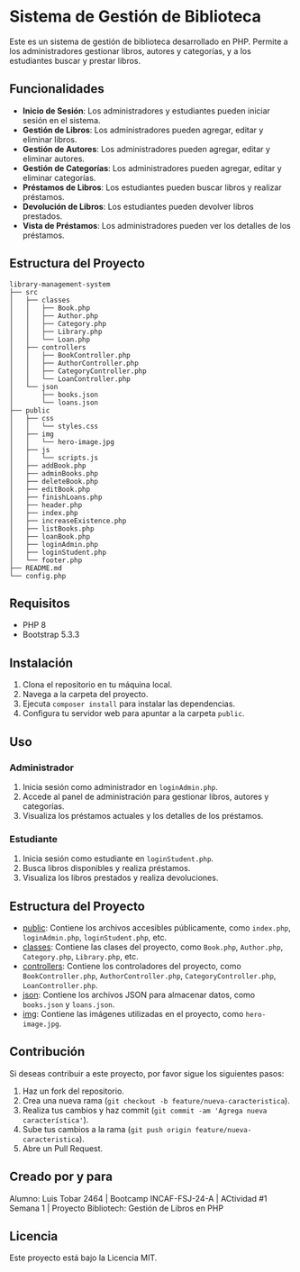 # Sistema de Gestión de Biblioteca

Este es un sistema de gestión de biblioteca desarrollado en PHP. Permite a los administradores gestionar libros, autores y categorías, y a los estudiantes buscar y prestar libros.

## Funcionalidades

- **Inicio de Sesión**: Los administradores y estudiantes pueden iniciar sesión en el sistema.
- **Gestión de Libros**: Los administradores pueden agregar, editar y eliminar libros.
- **Gestión de Autores**: Los administradores pueden agregar, editar y eliminar autores.
- **Gestión de Categorías**: Los administradores pueden agregar, editar y eliminar categorías.
- **Préstamos de Libros**: Los estudiantes pueden buscar libros y realizar préstamos.
- **Devolución de Libros**: Los estudiantes pueden devolver libros prestados.
- **Vista de Préstamos**: Los administradores pueden ver los detalles de los préstamos.

## Estructura del Proyecto

```
library-management-system
├── src
│   ├── classes
│   │   ├── Book.php
│   │   ├── Author.php
│   │   ├── Category.php
│   │   ├── Library.php
│   │   └── Loan.php
│   ├── controllers
│   │   ├── BookController.php
│   │   ├── AuthorController.php
│   │   ├── CategoryController.php
│   │   └── LoanController.php
│   └── json
│       ├── books.json
│       └── loans.json
├── public
│   ├── css
│   │   └── styles.css
│   ├── img
│   │   └── hero-image.jpg
│   ├── js
│   │   └── scripts.js
│   ├── addBook.php
│   ├── adminBooks.php
│   ├── deleteBook.php
│   ├── editBook.php
│   ├── finishLoans.php
│   ├── header.php
│   ├── index.php
│   ├── increaseExistence.php
│   ├── listBooks.php
│   ├── loanBook.php
│   ├── loginAdmin.php
│   ├── loginStudent.php
│   └── footer.php
├── README.md
└── config.php
```

## Requisitos

- PHP 8
- Bootstrap 5.3.3

## Instalación

1. Clona el repositorio en tu máquina local.
2. Navega a la carpeta del proyecto.
3. Ejecuta `composer install` para instalar las dependencias.
4. Configura tu servidor web para apuntar a la carpeta `public`.

## Uso

### Administrador

1. Inicia sesión como administrador en `loginAdmin.php`.
2. Accede al panel de administración para gestionar libros, autores y categorías.
3. Visualiza los préstamos actuales y los detalles de los préstamos.

### Estudiante

1. Inicia sesión como estudiante en `loginStudent.php`.
2. Busca libros disponibles y realiza préstamos.
3. Visualiza los libros prestados y realiza devoluciones.

## Estructura del Proyecto

- [public](http://_vscodecontentref_/3): Contiene los archivos accesibles públicamente, como `index.php`, `loginAdmin.php`, `loginStudent.php`, etc.
- [classes](http://_vscodecontentref_/4): Contiene las clases del proyecto, como `Book.php`, `Author.php`, `Category.php`, `Library.php`, etc.
- [controllers](http://_vscodecontentref_/5): Contiene los controladores del proyecto, como `BookController.php`, `AuthorController.php`, `CategoryController.php`, `LoanController.php`.
- [json](http://_vscodecontentref_/6): Contiene los archivos JSON para almacenar datos, como `books.json` y `loans.json`.
- [img](http://_vscodecontentref_/7): Contiene las imágenes utilizadas en el proyecto, como `hero-image.jpg`.

## Contribución

Si deseas contribuir a este proyecto, por favor sigue los siguientes pasos:

1. Haz un fork del repositorio.
2. Crea una nueva rama (`git checkout -b feature/nueva-caracteristica`).
3. Realiza tus cambios y haz commit (`git commit -am 'Agrega nueva característica'`).
4. Sube tus cambios a la rama (`git push origin feature/nueva-caracteristica`).
5. Abre un Pull Request.

## Creado por y para

Alumno: Luis Tobar 2464 | Bootcamp INCAF-FSJ-24-A | ACtividad #1 Semana 1 | Proyecto Bibliotech: Gestión de Libros en PHP

## Licencia

Este proyecto está bajo la Licencia MIT.

